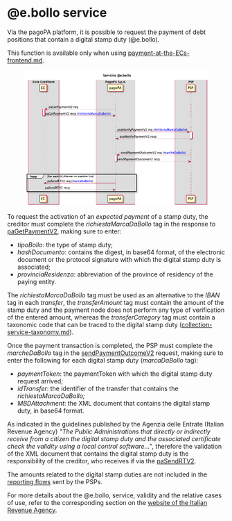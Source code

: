 # @e.bollo service

Via the pagoPA platform, it is possible to request the payment of debt positions that contain a digital stamp duty (@e.bollo).

This function is available only when using [payment-at-the-ECs-frontend.md](../use-cases/payment-at-the-ECs-frontend.md "mention").

<figure><img src="../.gitbook/assets/flussoMBD_EC_PSP (1).png" alt=""><figcaption></figcaption></figure>

To request the activation of an _expected payment_ of a stamp duty, the creditor must complete the _richiestaMarcaDaBollo_ tag in the response to [paGetPaymentV2](../appendices/primitive.md#pagetpayment-versione-2), making sure to enter:

* _tipoBollo_: the type of stamp duty;
* _hashDocumento_: contains the digest, in base64 format, of the electronic document or the protocol signature with which the digital stamp duty is associated;
* _provinciaResidenza_: abbreviation of the province of residency of the paying entity.

The _richiestaMarcaDaBollo_ tag must be used as an alternative to the _IBAN_ tag in each _transfer_, the _transferAmount_ tag must contain the amount of the stamp duty and the payment node does not perform any type of verification of the entered amount, whereas the _transferCategory_ tag must contain a taxonomic code that can be traced to the digital stamp duty ([collection-service-taxonomy.md](collection-service-taxonomy.md "mention")).

Once the payment transaction is completed, the PSP must complete the _marcheDaBollo_ tag in the [sendPaymentOutcomeV2](../appendices/primitive.md#sendpaymentoutcome-versione-2) request, making sure to enter the following for each digital stamp duty (_marcaDaBollo_ tag):

* _paymentToken_: the paymentToken with which the digital stamp duty request arrived;
* _idTransfer_: the identifier of the transfer that contains the _richiestaMarcaDaBollo;_
* _MBDAttachment_: the XML document that contains the digital stamp duty, in base64 format.

As indicated in the guidelines published by the Agenzia delle Entrate (Italian Revenue Agency) _"The Public Administrations that directly or indirectly receive from a citizen the digital stamp duty and the associated certificate check the validity using a local control software..."_, therefore the validation of the XML document that contains the digital stamp duty is the responsibility of the creditor, who receives if via the [paSendRTV2](../appendices/primitive.md#pasendrt-versione-2).

The amounts related to the digital stamp duties are not included in the [reporting flows](../implementary-specifications-for-the-SPC-payment-node/general-operation/reporting-and-cashflow.md) sent by the PSPs.

For more details about the @e.bollo, service, validity and the relative cases of use, refer to the corresponding section on the [website of the Italian Revenue Agency](https://www.agenziaentrate.gov.it/portale/web/guest/schede/pagamenti/imposta-di-bollo-per-le-istanze-trasmesse-alla-pa-ebollo-cittadini/che-cose-cittadini).